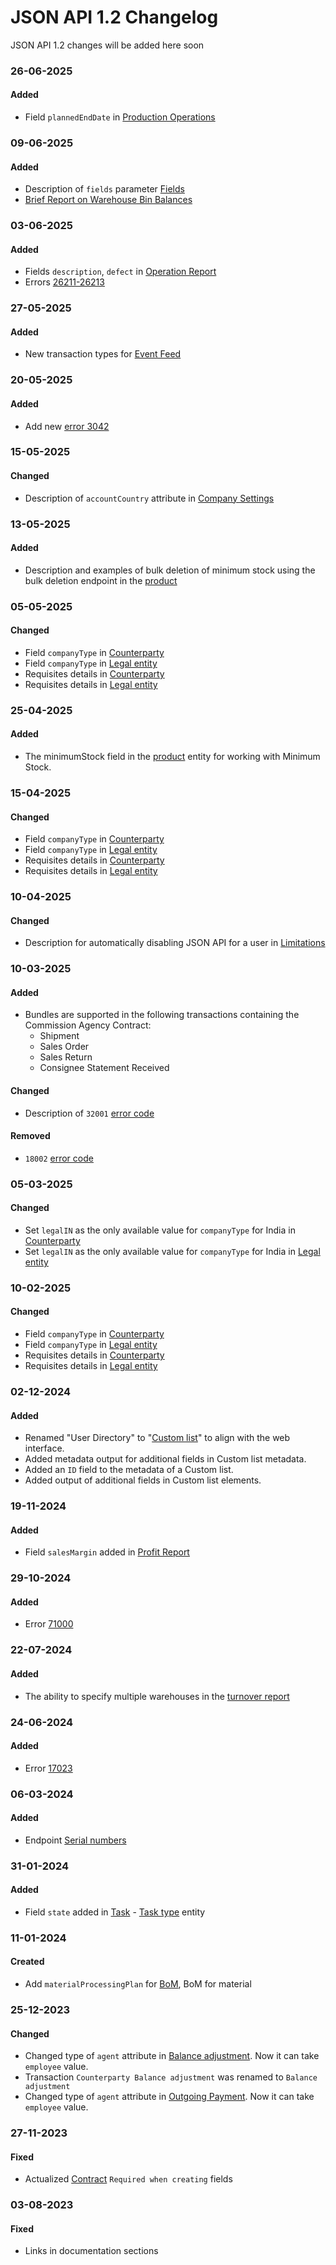 # JSON API 1.2 Changelog

JSON API 1.2 changes will be added here soon

### 26-06-2025
#### Added
- Field `plannedEndDate` in [Production Operations](https://dev.kladana.com/doc/api/remap/1.2/documents/#transactions-production-order-production-operations)

### 09-06-2025
#### Added
- Description of `fields` parameter [Fields](https://dev.kladana.com/doc/api/remap/1.2/#kladana-json-api-general-info-what-is-fields)
- [Brief Report on Warehouse Bin Balances](https://dev.kladana.com/doc/api/remap/1.2/reports/#reports-stock-report-get-a-brief-report-on-warehouse-bin-balances)

### 03-06-2025
#### Added
- Fields `description`, `defect` in [Operation Report](https://dev.kladana.com/doc/api/remap/1.2/documents/#transactions-operation-report)
- Errors [26211-26213](https://dev.kladana.com/doc/api/remap/1.2/#kladana-json-api-errors-error-codes-for-operation-reports)

### 27-05-2025
#### Added
- New transaction types for [Event Feed](https://dev.kladana.com/doc/api/remap/1.2/dictionaries/#entities-event-feed)

### 20-05-2025
#### Added
- Add new [error 3042](https://dev.kladana.com/doc/api/remap/1.2/#kladana-json-api-errors-common-validation-errors)

### 15-05-2025
#### Changed
- Description of `accountCountry` attribute in [Company Settings](https://dev.kladana.com/doc/api/remap/1.2/dictionaries/#entities-company-settings)

### 13-05-2025
#### Added
- Description and examples of bulk deletion of minimum stock using the bulk deletion endpoint in the [product](https://dev.kladana.com/doc/api/remap/1.2/dictionaries/#entities-product)

### 05-05-2025
#### Changed
- Field `companyType` in [Counterparty](https://dev.kladana.com/doc/api/remap/1.2/dictionaries/#entities-counterparty-counterparties)
- Field `companyType` in [Legal entity](https://dev.kladana.com/doc/api/remap/1.2/dictionaries/#entities-entity-legal-entity)
- Requisites details in [Counterparty](https://dev.kladana.com/doc/api/remap/1.2/dictionaries/#entities-counterparty-counterparties)
- Requisites details in [Legal entity](https://dev.kladana.com/doc/api/remap/1.2/dictionaries/#entities-entity-legal-entity)

### 25-04-2025
#### Added
- The minimumStock field in the [product](https://dev.kladana.com/doc/api/remap/1.2/dictionaries/#entities-product) entity for working with Minimum Stock.

### 15-04-2025
#### Changed
- Field `companyType` in [Counterparty](https://dev.kladana.com/doc/api/remap/1.2/dictionaries/#entities-counterparty-counterparties)
- Field `companyType` in [Legal entity](https://dev.kladana.com/doc/api/remap/1.2/dictionaries/#entities-entity-legal-entity)
- Requisites details in [Counterparty](https://dev.kladana.com/doc/api/remap/1.2/dictionaries/#entities-counterparty-counterparties)
- Requisites details in [Legal entity](https://dev.kladana.com/doc/api/remap/1.2/dictionaries/#entities-entity-legal-entity)

### 10-04-2025
#### Changed
- Description for automatically disabling JSON API for a user in [Limitations](https://dev.kladana.com/doc/api/remap/1.2/#kladana-json-api-limitations)

### 10-03-2025
#### Added
- Bundles are supported in the following transactions containing the Commission Agency Contract:
  - Shipment
  - Sales Order
  - Sales Return
  - Consignee Statement Received

#### Changed
- Description of `32001` [error code](https://dev.kladana.com/doc/api/remap/1.2/index.html#kladana-json-api-errors-error-codes-for-contracts)

#### Removed
- `18002` [error code](https://dev.kladana.com/doc/api/remap/1.2/index.html#kladana-json-api-errors-error-codes-for-sales-and-shipments)

### 05-03-2025
#### Changed
- Set `legalIN` as the only available value for `companyType` for India in [Counterparty](https://dev.kladana.com/doc/api/remap/1.2/dictionaries/#entities-counterparty-counterparties-counterparty-type)
- Set `legalIN` as the only available value for `companyType` for India in [Legal entity](https://dev.kladana.com/doc/api/remap/1.2/dictionaries/#entities-entity-legal-entity-legal-entity-type)

### 10-02-2025
#### Changed
- Field `companyType` in [Counterparty](https://dev.kladana.com/doc/api/remap/1.2/dictionaries/#entities-counterparty-counterparties)
- Field `companyType` in [Legal entity](https://dev.kladana.com/doc/api/remap/1.2/dictionaries/#entities-entity-legal-entity)
- Requisites details in [Counterparty](https://dev.kladana.com/doc/api/remap/1.2/dictionaries/#entities-counterparty-counterparties)
- Requisites details in [Legal entity](https://dev.kladana.com/doc/api/remap/1.2/dictionaries/#entities-entity-legal-entity)

### 02-12-2024
#### Added
- Renamed "User Directory" to "[Custom list](https://dev.kladana.com/doc/api/remap/1.2/dictionaries/#entities-custom-list)" to align with the web interface.
- Added metadata output for additional fields in Custom list metadata.
- Added an `ID` field to the metadata of a Custom list.
- Added output of additional fields in Custom list elements.

### 19-11-2024
#### Added
- Field `salesMargin` added in [Profit Report](https://dev.kladana.com/doc/api/remap/1.2/reports/#reports-profit-report)

### 29-10-2024
#### Added
- Error [71000](https://dev.kladana.com/doc/api/remap/1.2/#kladana-json-api-errors-error-codes-for-series)

### 22-07-2024
#### Added
- The ability to specify multiple warehouses in the [turnover report](https://dev.kladana.com/doc/api/remap/1.2/reports/#reports-stock-movement-report)

### 24-06-2024
#### Added
- Error [17023](https://dev.kladana.com/doc/api/remap/1.2/#kladana-json-api-errors-error-codes-for-documents)

### 06-03-2024
#### Added
- Endpoint [Serial numbers](https://dev.kladana.com/doc/api/remap/1.2/dictionaries/#entities-serial-number)

### 31-01-2024
#### Added
- Field `state` added in [Task](https://dev.kladana.com/doc/api/remap/1.2/dictionaries/#entities-task) - [Task type](https://dev.kladana.com/doc/api/remap/1.2/dictionaries/#entities-task-task-type) entity

### 11-01-2024
#### Created
- Add `materialProcessingPlan` for [BoM](https://dev.kladana.com/doc/api/remap/1.2/dictionaries/#entities-bills-of-materials), BoM for material

### 25-12-2023
#### Changed
- Changed type of `agent` attribute in [Balance adjustment](https://dev.kladana.com/doc/api/remap/1.2/documents/#transactions-balance-adjustment). Now it can take `employee` value.
- Transaction `Counterparty Balance adjustment` was renamed to `Balance adjustment`
- Changed type of `agent` attribute in [Outgoing Payment](https://dev.kladana.com/doc/api/remap/1.2/documents/#transactions-outgoing-payment). Now it can take `employee` value.

### 27-11-2023
#### Fixed
- Actualized [Contract](https://dev.kladana.com/doc/api/remap/1.2/dictionaries/#entities-contract) `Required when creating` fields

### 03-08-2023
#### Fixed
- Links in documentation sections
